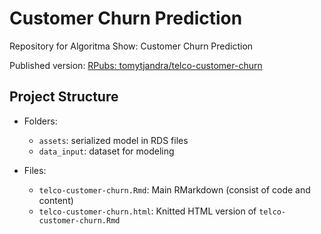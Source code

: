 # Customer Churn Prediction

Repository for Algoritma Show: Customer Churn Prediction

Published version: [RPubs: tomytjandra/telco-customer-churn](https://rpubs.com/tomytjandra/telco-customer-churn)

## Project Structure

- Folders:
    - `assets`: serialized model in RDS files
    - `data_input`: dataset for modeling

- Files:
    - `telco-customer-churn.Rmd`: Main RMarkdown (consist of code and content)
    - `telco-customer-churn.html`: Knitted HTML version of `telco-customer-churn.Rmd`